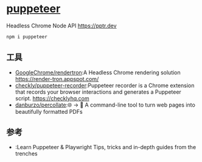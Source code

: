 # [puppeteer](https://github.com/GoogleChrome/puppeteer)

Headless Chrome Node API <https://pptr.dev>

```sh
npm i puppeteer
```

## 工具

* [GoogleChrome/rendertron](https://github.com/GoogleChrome/rendertron):A Headless Chrome rendering solution <https://render-tron.appspot.com/>
* [checkly/puppeteer-recorder](https://github.com/checkly/puppeteer-recorder):Puppeteer recorder is a Chrome extension that records your browser interactions and generates a Puppeteer script. <https://checklyhq.com>
* [danburzo/percollate](https://github.com/danburzo/percollate):🌐 → 📖 A command-line tool to turn web pages into beautifully formatted PDFs

## 参考

* [](https://theheadless.dev/):Learn Puppeteer & Playwright
  Tips, tricks and in-depth guides from the trenches
